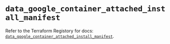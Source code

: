 # `data_google_container_attached_install_manifest`

Refer to the Terraform Registory for docs: [`data_google_container_attached_install_manifest`](https://registry.terraform.io/providers/hashicorp/google-beta/5.21.0/docs/data-sources/google_container_attached_install_manifest).
